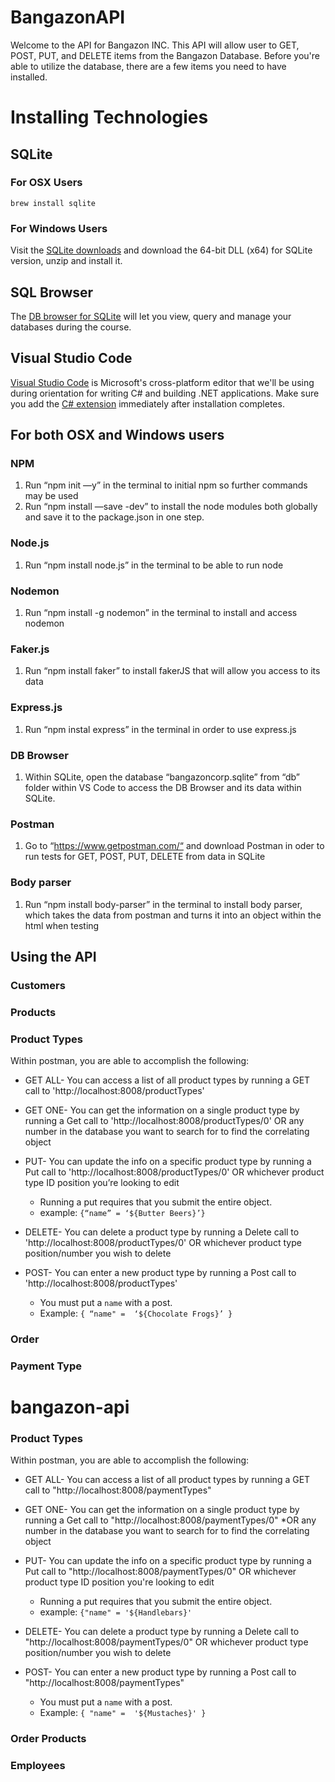 # BangazonAPI

Welcome to the API for Bangazon INC. This API will allow user to GET, POST, PUT, and DELETE items from the Bangazon Database. Before you're able to utilize the database, there are a few items you need to have installed.

# Installing Technologies

## SQLite

### For OSX Users

```
brew install sqlite
```

### For Windows Users

Visit the [SQLite downloads](https://www.sqlite.org/download.html) and download the 64-bit DLL (x64) for SQLite version, unzip and install it.

## SQL Browser

The [DB browser for SQLite](http://sqlitebrowser.org/) will let you view, query and manage your databases during the course.

## Visual Studio Code

[Visual Studio Code](https://code.visualstudio.com/download) is Microsoft's cross-platform editor that we'll be using during orientation for writing C# and building .NET applications. Make sure you add the [C# extension](https://code.visualstudio.com/Docs/languages/csharp) immediately after installation completes.

## For both OSX and Windows users

### NPM
1. Run “npm init —y” in the terminal to initial npm so further commands may be used
2. Run “npm install —save -dev” to install the node modules both globally and save it to the package.json in one step.

### Node.js
  1. Run “npm install node.js” in the terminal to be able to run node

### Nodemon
1. Run  “npm install -g nodemon” in the terminal to install and access nodemon 

### Faker.js
1. Run “npm install faker” to install fakerJS that will allow you access to its data

### Express.js
1. Run “npm instal express” in the terminal in order to use express.js

### DB Browser
1. Within SQLite, open the database “bangazoncorp.sqlite” from “db” folder within VS Code to access the DB Browser and its data within SQLite.

### Postman
1. Go to “https://www.getpostman.com/“ and download Postman in oder to run tests for GET, POST, PUT, DELETE from data in SQLite

### Body parser
1. Run “npm install body-parser” in the terminal to install body parser, which takes the data from postman and turns it into an object within the html when testing


## Using the API


### Customers


### Products


### Product Types

Within postman, you are able to accomplish the following:

* GET ALL- You can access a list of all product types by running a GET call to 'http://localhost:8008/productTypes'

* GET ONE- You can get the information on a single product type by running a Get call to 'http://localhost:8008/productTypes/0' OR any number in the database you want to search for to find the correlating object

* PUT- You can update the info on a specific product type by running a Put call to 'http://localhost:8008/productTypes/0' OR whichever product type ID position you’re looking to edit 
    - Running a put requires that you submit the entire object.
    - example: `{“name” = ‘${Butter Beers}’}`

* DELETE- You can delete a product type by running a Delete call to 'http://localhost:8008/productTypes/0' OR whichever product type position/number you wish to delete

* POST- You can enter a new product type by running a Post call to 'http://localhost:8008/productTypes'
    * You must put a `name` with a post.
    * Example: `{ “name" =  ‘${Chocolate Frogs}’ }`


### Order

### Payment Type

# bangazon-api
### Product Types

Within postman, you are able to accomplish the following:

* GET ALL- You can access a list of all product types by running a GET call to "http://localhost:8008/paymentTypes"

* GET ONE- You can get the information on a single product type by running a Get call to "http://localhost:8008/paymentTypes/0" *OR any number in the database you want to search for to find the correlating object

* PUT- You can update the info on a specific product type by running a Put call to "http://localhost:8008/paymentTypes/0" OR whichever product type ID position you're looking to edit 
    - Running a put requires that you submit the entire object.
    - example: `{"name" = '${Handlebars}'`

* DELETE- You can delete a product type by running a Delete call to "http://localhost:8008/paymentTypes/0" OR whichever product type position/number you wish to delete

* POST- You can enter a new product type by running a Post call to "http://localhost:8008/paymentTypes"
    * You must put a `name` with a post.
    * Example: `{ "name" =  '${Mustaches}' }`

### Order Products

### Employees
